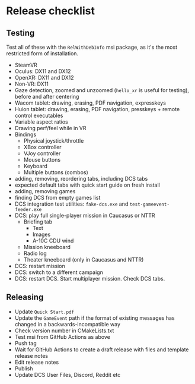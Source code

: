 # Release checklist

## Testing

Test all of these with the `RelWithDebInfo` msi package, as it's the most restricted form of installation.

* SteamVR
* Oculus: DX11 and DX12
* OpenXR: DX11 and DX12
* Non-VR: DX11
* Gaze detection, zoomed and unzoomed (`hello_xr` is useful for testing), before and after centering
* Wacom tablet: drawing, erasing, PDF navigation, expresskeys
* Huion tablet: drawing, erasing, PDF navigation, presskeys + remote control executables
* Variable aspect ratios
* Drawing perf/feel while in VR
* Bindings
  * Physical joystick/throttle
  * XBox controller
  * VJoy controller
  * Mouse buttons
  * Keyboard
  * Multiple buttons (combos)
* adding, removing, reordering tabs, including DCS tabs
* expected default tabs with quick start guide on fresh install
* adding, removing games
* finding DCS from empty games list
* DCS integration test utilities: `fake-dcs.exe` and `test-gameevent-feeder.exe`
* DCS: play full single-player mission in Caucasus or NTTR
  * Briefing tab
    * Text
    * Images
    * A-10C CDU wind
  * Mission kneeboard
  * Radio log
  * Theater kneeboard (only in Caucasus and NTTR)
* DCS: restart mission
* DCS: switch to a different campaign
* DCS: restart DCS. Start multiplayer mission. Check DCS tabs.

## Releasing

* Update `Quick Start.pdf`
* Update the `GameEvent` path if the format of existing messages has changed in a backwards-incompatible way
* Check version number in CMakeLists.txt
* Test msi from GitHub Actions as above
* Push tag
* Wait for GitHub Actions to create a draft release with files and template release notes
* Edit release notes
* Publish
* Update DCS User Files, Discord, Reddit etc
